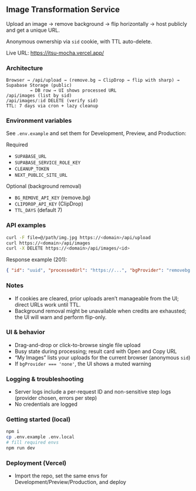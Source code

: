 ## Image Transformation Service

Upload an image → remove background → flip horizontally → host publicly and get a unique URL.
 
Anonymous ownership via `sid` cookie, with TTL auto-delete.

Live URL: https://itsu-mocha.vercel.app/

### Architecture

```
Browser → /api/upload → (remove.bg → ClipDrop → flip with sharp) → Supabase Storage (public)
         → DB row → UI shows processed URL
/api/images (list by sid)
/api/images/:id DELETE (verify sid)
TTL: 7 days via cron + lazy cleanup
```

### Environment variables

See `.env.example` and set them for Development, Preview, and Production:

Required
- `SUPABASE_URL`
- `SUPABASE_SERVICE_ROLE_KEY`
- `CLEANUP_TOKEN`
- `NEXT_PUBLIC_SITE_URL`

Optional (background removal)
- `BG_REMOVE_API_KEY` (remove.bg)
- `CLIPDROP_API_KEY` (ClipDrop)
- `TTL_DAYS` (default 7)

### API examples

```bash
curl -F file=@/path/img.jpg https://<domain>/api/upload
curl https://<domain>/api/images
curl -X DELETE https://<domain>/api/images/<id>
```

Response example (201):

```json
{ "id": "uuid", "processedUrl": "https://...", "bgProvider": "removebg|clipdrop|none" }
```

### Notes

- If cookies are cleared, prior uploads aren’t manageable from the UI; direct URLs work until TTL.
- Background removal might be unavailable when credits are exhausted; the UI will warn and perform flip-only.

### UI & behavior

- Drag-and-drop or click-to-browse single file upload
- Busy state during processing; result card with Open and Copy URL
- “My Images” lists your uploads for the current browser (anonymous `sid`)
- If `bgProvider === 'none'`, the UI shows a muted warning

### Logging & troubleshooting

- Server logs include a per-request ID and non-sensitive step logs (provider chosen, errors per step)
- No credentials are logged

### Getting started (local)

```bash
npm i
cp .env.example .env.local
# fill required envs
npm run dev
```

### Deployment (Vercel)

- Import the repo, set the same envs for Development/Preview/Production, and deploy